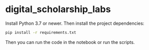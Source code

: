 # digital_scholarship_labs

Install Python 3.7 or newer. Then install the project dependencies:

```sh
pip install -r requirements.txt
```

Then you can run the code in the notebook or run the scripts.
